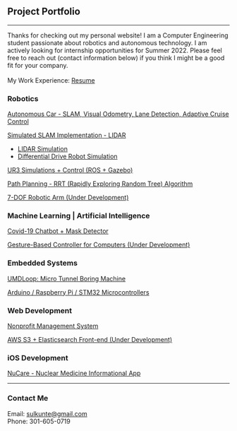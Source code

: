 ## Project Portfolio
---

Thanks for checking out my personal website! I am a Computer Engineering student passionate about robotics and autonomous technology. I am actively looking for internship opportunities for Summer 2022. Please feel free to reach out (contact information below) if you think I might be a good fit for your company.
<br><br>
My Work Experience: [Resume](/project_pages/Sachin_Sulkunte_Resume.pdf)

### Robotics
[Autonomous Car - SLAM, Visual Odometry, Lane Detection, Adaptive Cruise Control](/project_pages/selfDriving)

[Simulated SLAM Implementation - LIDAR](/project_pages/slam)

* [LIDAR Simulation](/project_pages/lidar)
* [Differential Drive Robot Simulation](/project_pages/diffDrive)

[UR3 Simulations + Control (ROS + Gazebo)](/project_pages/robo)

[Path Planning - RRT (Rapidly Exploring Random Tree) Algorithm](/project_pages/rrt)

[7-DOF Robotic Arm (Under Development)](/project_pages/under_dev)

### Machine Learning | Artificial Intelligence
[Covid-19 Chatbot + Mask Detector](/project_pages/chatbot)

[Gesture-Based Controller for Computers (Under Development)](/project_pages/under_dev)

### Embedded Systems
[UMDLoop: Micro Tunnel Boring Machine](/project_pages/loop)

[Arduino / Raspberry Pi / STM32 Microcontrollers](project_pages/arduino)

### Web Development
[Nonprofit Management System](/project_pages/rmra)

[AWS S3 + Elasticsearch Front-end (Under Development)](/project_pages/under_dev)

### iOS Development
[NuCare - Nuclear Medicine Informational App](/project_pages/nucare)

---

### Contact Me
Email: sulkunte@gmail.com
<br>
Phone: 301-605-0719
